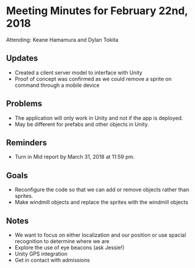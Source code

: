 # Meeting Minutes for February 22nd, 2018

Attending: Keane Hamamura and Dylan Tokita

## Updates
- Created a cilent server model to interface with Unity
- Proof of concept was confirmed as we could remove a sprite on command through a mobile device


## Problems
- The application will only work in Unity and not if the app is deployed.
- May be different for prefabs and other objects in Unity.

## Reminders
- Turn in Mid report by March 31, 2018 at 11:59 pm.

## Goals
- Reconfigure the code so that we can add or remove objects rather than sprites.
- Make windmill objects and replace the sprites with the windmill objects

## Notes
- We want to focus on either localization and our position or use spacial recognition to determine where we are
- Explore the use of eye beacons (ask Jessie!)
- Unity GPS integration
- Get in contact with admissions
